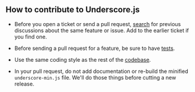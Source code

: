 <h2 id="how-to-contribute-to-underscore.js">How to contribute to Underscore.js</h2>

<ul>
<li><p>Before you open a ticket or send a pull request, <a href="https://github.com/documentcloud/underscore/issues">search</a> for previous discussions about the same feature or issue. Add to the earlier ticket if you find one.</p></li>
<li><p>Before sending a pull request for a feature, be sure to have <a href="http://underscorejs.org/test/">tests</a>.</p></li>
<li><p>Use the same coding style as the rest of the <a href="https://github.com/documentcloud/underscore/blob/master/underscore.js">codebase</a>.</p></li>
<li><p>In your pull request, do not add documentation or re-build the minified <code>underscore-min.js</code> file. We'll do those things before cutting a new release.</p></li>
</ul>
